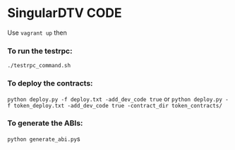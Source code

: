 # SingularDTV CODE

Use `vagrant up` then

### To run the testrpc:
`./testrpc_command.sh`

### To deploy the contracts:
`python deploy.py -f deploy.txt -add_dev_code true`
or
`python deploy.py -f token_deploy.txt -add_dev_code true -contract_dir token_contracts/`

### To generate the ABIs:
`python generate_abi.py`s